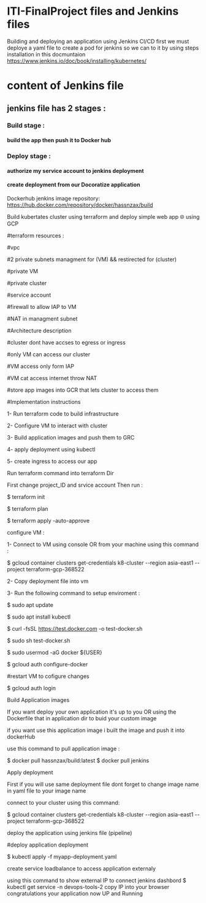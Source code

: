 # ITI-FinalProject files and Jenkins files
Building and deploying an application using Jenkins CI/CD
first we must deploye a yaml file to create a pod for jenkins so we can to it
by using steps installation in this docmuntaion
https://www.jenkins.io/doc/book/installing/kubernetes/

# content of Jenkins file
## jenkins file has 2 stages :
### Build stage :
#### build the app then push it to Docker hub
### Deploy stage :
#### authorize  my service account to  jenkins deployment 
#### create deployment from our Docoratize application 
  
 
Dockerhub jenkins image repository: https://hub.docker.com/repository/docker/hassnzax/build

Build kubertates cluster using terraform and deploy simple web app 🌐
using GCP

#terraform resources :

#vpc

#2 private subnets managment for (VM) && restirected for (cluster)

#private VM

#private cluster

#service account

#firewall to allow IAP to VM

#NAT in managment subnet

#Architecture description

#cluster dont have accses to egress or ingress

#only VM can access our cluster

#VM access only form IAP

#VM cat access internet throw NAT

#store app images into GCR that lets cluster to access them

#Implementation instructions

1- Run terraform code to build infrastructure

2- Configure VM to interact with cluster

3- Build application images and push them to GRC

4- apply deployment using kubectl

5- create ingress to access our app

Run terraform command into terraform Dir

First change project_ID and srvice account Then run :


$ terraform init 

$ terraform plan 

$ terraform apply -auto-approve

configure VM :

1- Connect to VM using console OR from your machine using this command :

$ gcloud container clusters get-credentials k8-cluster --region asia-east1 --project terraform-gcp-368522

2- Copy deployment file into vm

3- Run the following command to setup enviroment :

$ sudo apt update

$ sudo apt install kubectl

$ curl -fsSL https://test.docker.com -o test-docker.sh

$ sudo sh test-docker.sh

$ sudo usermod -aG docker ${USER}

$ gcloud auth configure-docker

#restart VM to cofigure changes 

$ gcloud auth login

Build Application images

If you want deploy your own application it's up to you OR using the Dockerfile that in application dir to buid your custom image

if you want use this application image i built the image and push it into dockerHub

use this command to pull application image  :

$ docker pull hassnzax/build:latest
$ docker pull jenkins


Apply deployment

First if you will use same deployment file dont forget to change image name in yaml file to your image name

connect to your cluster using this command:

$ gcloud container clusters get-credentials k8-cluster --region asia-east1 --project terraform-gcp-368522

deploy the application using jenkins file (pipeline)


#deploy application deployment

$ kubectl apply -f myapp-deployment.yaml

create service loadbalance  to access application externaly



using this command to show  external IP to connect jenkins dashbord
$ kubectl get service -n devops-tools-2
copy IP into your browser
congratulations your application now UP and Running

